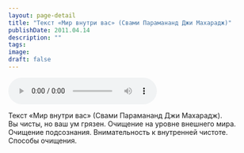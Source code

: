 ```yaml
---
layout: page-detail
title: "Текст «Мир внутри вас» (Свами Парамананд Джи Махарадж)"
publishDate: 2011.04.14
description: ""
tags:
image:
draft: false
---
```


<audio title="2011.04.14 - Текст «Мир внутри вас» (Свами Парамананд Джи Махарадж).mp3" src="/upload/iblock/63b/63b494b4e2ed85d02b8e2041e2f2b81c.mp3" controls=""></audio>

 Текст «Мир внутри вас» (Свами Парамананд Джи Махарадж).  
 Вы чисты, но ваш ум грязен. Очищение на уровне внешнего мира.  
 Очищение подсознания. Внимательность к внутренней чистоте.  
 Способы очищения.  

  

